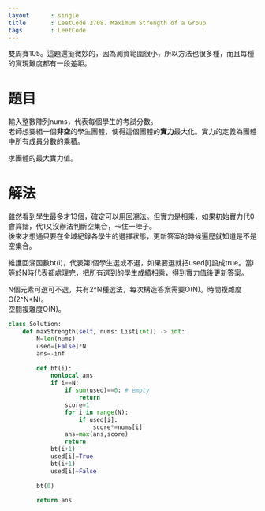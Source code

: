 ```yaml
--- 
layout      : single
title       : LeetCode 2708. Maximum Strength of a Group
tags        : LeetCode
---
```

雙周賽105。這題還挺微妙的，因為測資範圍很小，所以方法也很多種，而且每種的實現難度都有一段差距。  

# 題目
輸入整數陣列nums，代表每個學生的考試分數。  
老師想要組一個**非空**的學生團體，使得這個團體的**實力**最大化。實力的定義為團體中所有成員分數的乘積。  

求團體的最大實力值。  

# 解法
雖然看到學生最多才13個，確定可以用回溯法。但實力是相乘，如果初始實力代0會算錯，代1又沒辦法判斷空集合，卡住一陣子。  
後來才想通只要在全域紀錄各學生的選擇狀態，更新答案的時候遍歷就知道是不是空集合。  

維護回溯函數bt(i)，代表第i個學生選或不選，如果要選就把used[i]設成true。當i等於N時代表都處理完，把所有選到的學生成績相乘，得到實力值後更新答案。  

N個元素可選可不選，共有2^N種選法，每次構造答案需要O(N)。時間複雜度O(2^N\*N)。  
空間複雜度O(N)。  

```python
class Solution:
    def maxStrength(self, nums: List[int]) -> int:
        N=len(nums)
        used=[False]*N
        ans=-inf
        
        def bt(i):
            nonlocal ans
            if i==N:
                if sum(used)==0: # empty
                    return
                score=1
                for i in range(N):
                    if used[i]:
                        score*=nums[i]
                ans=max(ans,score)
                return
            bt(i+1)
            used[i]=True
            bt(i+1)
            used[i]=False
            
        bt(0)
        
        return ans
```
